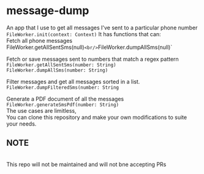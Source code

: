 # message-dump
An app that I use to get all messages I've sent to a particular phone number
`FileWorker.init(context: Context)`
It has functions that can:
<br/>
Fetch all phone messages
<br/>
FileWorker.getAllSentSms(null)`
<br/>
`FileWorker.dumpAllSms(null)`
<br/>

Fetch or save messages sent to numbers that match a regex pattern
<br/>
`FileWorker.getAllSentSms(number: String)`
<br/>
`FileWorker.dumpAllSms(number: String)`
<br/>

Filter messages and get all messages sorted in a list.
<br/>
`FileWorker.dumpFilteredSms(number: String`
<br/>

Generate a PDF document of all the messages
<br/>
`FileWorker.generateSmsPdf(number: String)`
<br/>
The use cases are limitless,
<br/>
You can clone this repository and make your own modifications to suite your needs.
<br/>

## NOTE
<br/>
This repo will not be maintained and will not bne accepting PRs